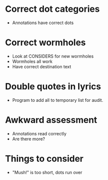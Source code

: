 # Correct dot categories
* Annotations have correct dots

# Correct wormholes
* Look at CONSIDERS for new wormholes
* Wormholes all work
* Have correct destination text

# Double quotes in lyrics
* Program to add all to temporary list for audit.

# Awkward assessment
* Annotations read correctly
* Are there more?

# Things to consider
* "Mush!" is too short, dots run over